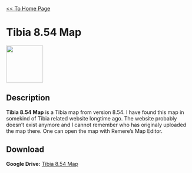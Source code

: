 [<< To Home Page](https://gekusite.github.io/Geku/)
# Tibia 8.54 Map

<img src="https://vignette.wikia.nocookie.net/tibia/images/c/c4/Client_Artwork_8.0.jpg/revision/latest?cb=20130917194022&path-prefix=en" width="100" height="100">

## Description
**Tibia 8.54 Map** is a Tibia map from version 8.54. I have found this map in somekind of Tibia related website longtime ago. The website probably doesn’t exist anymore and I cannot remember who has originaly uploaded the map there. One can open the map with Remere’s Map Editor.

## Download

 **Google Drive:** [Tibia 8.54 Map](https://drive.google.com/drive/folders/1BLAjOa7BBgBbhad3lBCv4kj_0kCdHFi1?usp=sharing)
